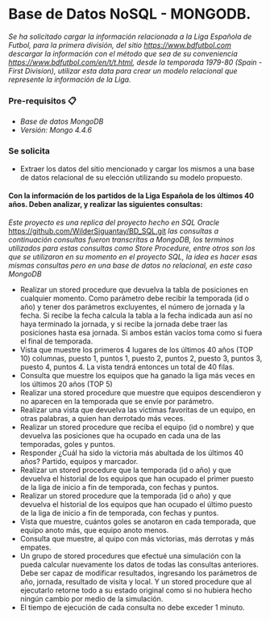 # Base de Datos NoSQL - MONGODB.
 

_Se ha solicitado cargar la información relacionada a la Liga Española de Futbol, para la primera 
división, del sitio https://www.bdfutbol.com descargar la información con el método que sea 
de su conveniencia https://www.bdfutbol.com/en/t/t.html, desde la temporada 1979-80 (Spain -
First Division), utilizar esta data para crear un modelo relacional que represente la información de la 
Liga._

### Pre-requisitos 📋
- _Base de datos MongoDB_ 
- _Versión: Mongo 4.4.6_ 

### Se solicita
 -  Extraer los datos del sitio mencionado y cargar los mismos a una base de datos relacional de 
su elección utilizando su modelo propuesto.
#### Con la información de los partidos de la Liga Española de los últimos 40 años. Deben  analizar, y realizar las siguientes consultas:

_Este proyecto es una replica del proyecto hecho en SQL Oracle_  https://github.com/WilderSiguantay/BD_SQL.git
_las consultas a continuación  consultas fueron transcritas a MongoDB, los terminos utilizados para estas consultas como Store Procedure, entre otros son los que se utilizaron en su momento en el proyecto SQL, la idea es hacer esas mismas consultas pero en una base de datos no relacional,_ 
_en este caso MongoDB_ 

- Realizar un stored procedure que devuelva la tabla de posiciones en cualquier 
momento. Como parámetro debe recibir la temporada (id o año) y tener dos 
parámetros excluyentes, el número de jornada y la fecha. Si recibe la fecha calcula 
la tabla a la fecha indicada aun así no haya terminado la jornada, y si recibe la 
jornada debe traer las posiciones hasta esa jornada. Si ambos están vacíos toma 
como si fuera el final de temporada. 
- Vista que muestre los primeros 4 lugares de los últimos 40 años (TOP 10) columnas, 
puesto 1, puntos 1, puesto 2, puntos 2, puesto 3, puntos 3, puesto 4, puntos 4. La 
vista tendrá entonces un total de 40 filas. 
- Consulta que muestre los equipos que ha ganado la liga más veces en los últimos 20 
años (TOP 5)
- Realizar una stored procedure que muestre que equipos descendieron y no 
aparecen en la temporada que se envíe por parámetro.
- Realizar una vista que devuelva las victimas favoritas de un equipo, en otras 
palabras, a quien han derrotado más veces. 
- Realizar un stored procedure que reciba el equipo (id o nombre) y que devuelva las 
posiciones que ha ocupado en cada una de las temporadas, goles y puntos.
- Responder ¿Cuál ha sido la victoria más abultada de los últimos 40 años? Partido, 
equipos y marcador.
- Realizar un stored procedure que la temporada (id o año) y que devuelva el historial 
de los equipos que han ocupado el primer puesto de la liga de inicio a fin de 
temporada, con fechas y puntos. 
- Realizar un stored procedure que la temporada (id o año) y que devuelva el historial 
de los equipos que han ocupado el último puesto de la liga de inicio a fin de 
temporada, con fechas y puntos.
- Vista que muestre, cuántos goles se anotaron en cada temporada, que equipo anoto 
más, que equipo anoto menos.
- Consulta que muestre, al quipo con más victorias, más derrotas y más empates. 
- Un grupo de stored procedures que efectué una simulación con la pueda calcular 
nuevamente los datos de todas las consultas anteriores. Debe ser capaz de modificar 
resultados, ingresando los parámetros de año, jornada, resultado de visita y local. Y 
un stored procedure que al ejecutarlo retorne todo a su estado original como si no 
hubiera hecho ningún cambio por medio de la simulación. 
- El tiempo de ejecución de cada consulta no debe exceder 1 minuto.



